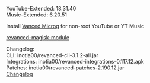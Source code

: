 YouTube-Extended: 18.31.40  
Music-Extended: 6.20.51  

Install [Vanced Microg](https://github.com/TeamVanced/VancedMicroG/releases) for non-root YouTube or YT Music  

[revanced-magisk-module](https://github.com/j-hc/revanced-magisk-module)  

Changelog:  
CLI: inotia00/revanced-cli-3.1.2-all.jar  
Integrations: inotia00/revanced-integrations-0.117.12.apk  
Patches: inotia00/revanced-patches-2.190.12.jar  
[Changelog](https://github.com/inotia00/revanced-patches/releases/tag/v2.190.12)  
